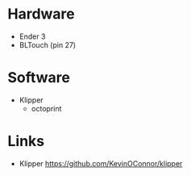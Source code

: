 # Hardware
- Ender 3
- BLTouch (pin 27)

# Software
- Klipper
  - octoprint

# Links 
- Klipper
  https://github.com/KevinOConnor/klipper
